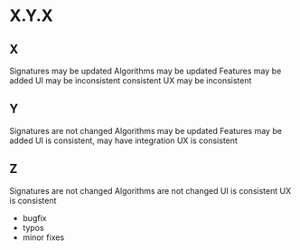 # X.Y.X

## X

Signatures may be updated
Algorithms may be updated
Features may be added
UI may be inconsistent consistent
UX may be inconsistent

## Y

Signatures are not changed
Algorithms may be updated
Features may be added
UI is consistent, may have integration
UX is consistent

## Z

Signatures are not changed
Algorithms are not changed
UI is consistent
UX is consistent

- bugfix
- typos
- minor fixes